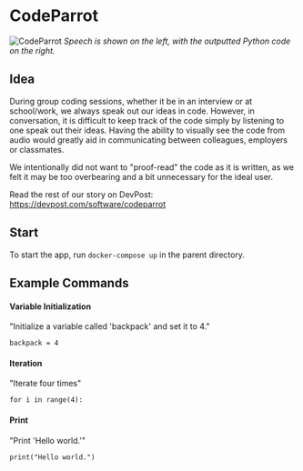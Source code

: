 # CodeParrot

![CodeParrot](https://challengepost-s3-challengepost.netdna-ssl.com/photos/production/software_photos/000/841/486/datas/gallery.jpg "CodeParrot")
*Speech is shown on the left, with the outputted Python code on the right.*

## Idea
During group coding sessions, whether it be in an interview or at school/work, we always speak out our ideas in code. However, in conversation, it is difficult to keep track of the code simply by listening to one speak out their ideas. Having the ability to visually see the code from audio would greatly aid in communicating between colleagues, employers or classmates.

We intentionally did not want to "proof-read" the code as it is written, as we felt it may be too overbearing and a bit unnecessary for the ideal user.

Read the rest of our story on DevPost: https://devpost.com/software/codeparrot

## Start
To start the app, run `docker-compose up` in the parent directory.

## Example Commands

#### Variable Initialization
"Initialize a variable called 'backpack' and set it to 4."

`backpack = 4`

#### Iteration
"Iterate four times"

`for i in range(4):`

#### Print
"Print 'Hello world.'"

`print("Hello world.")`
